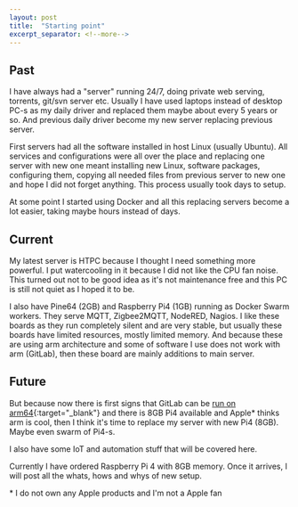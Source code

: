 ```yaml
---
layout: post
title:  "Starting point"
excerpt_separator: <!--more-->
---
```


## Past

I have always had a "server" running 24/7, doing private web serving, torrents, git/svn server etc.
Usually I have used laptops instead of desktop PC-s as my daily driver and replaced them maybe about every 5 years or so.
And previous daily driver become my new server replacing previous server.

<!--more-->

First servers had all the software installed in host Linux (usually Ubuntu). All services and configurations were all over
the place and replacing one server with new one meant installing new Linux, software packages, configuring them, copying all
needed files from previous server to new one and hope I did not forget anything. This process usually took days to setup.

At some point I started using Docker and all this replacing servers become a lot easier, taking maybe hours instead of days.

## Current

My latest server is HTPC because I thought I need something more powerful. I put watercooling in it because I did not like
the CPU fan noise. This turned out not to be good idea as it's not maintenance free and this PC is still not quiet as I hoped
it to be.

I also have Pine64 (2GB) and Raspberry Pi4 (1GB) running as Docker Swarm workers. They serve MQTT, Zigbee2MQTT, NodeRED, Nagios.
I like these boards as they run completely silent and are very stable, but usually these boards have limited resources, mostly
limited memory. And because these are using arm architecture and some of software I use does not work with arm (GitLab), then
these board are mainly additions to main server.

## Future

But because now there is first signs that GitLab can be [run on arm64]{:target="_blank"} and there is 8GB Pi4 available and
Apple* thinks arm is cool, then I think it's time to replace my server with new Pi4 (8GB). Maybe even swarm of Pi4-s.

I also have some IoT and automation stuff that will be covered here.

Currently I have ordered Raspberry Pi 4 with 8GB memory. Once it arrives, I will post all the whats, hows and whys of new setup.

\* I do not own any Apple products and I'm not a Apple fan

[run on arm64]: https://gitlab.com/gypsophlia/gitlab-build-arm64